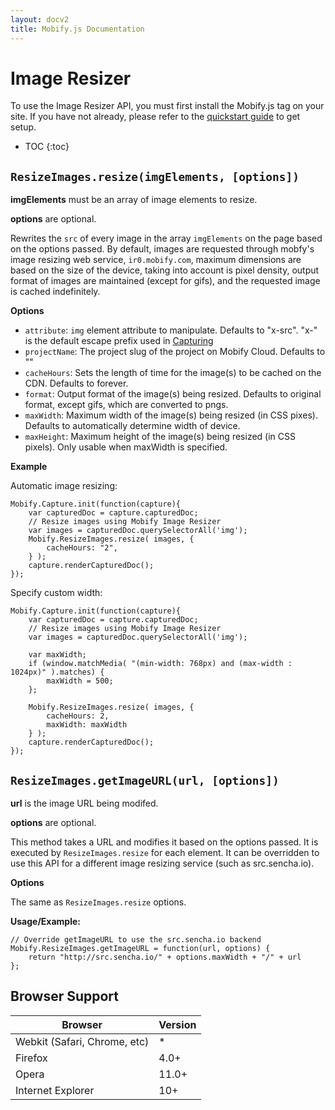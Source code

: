 ```yaml
---
layout: docv2
title: Mobify.js Documentation
---
```


# Image Resizer

To use the Image Resizer API, you must first install the Mobify.js tag on your site.
If you have not already, please refer to the  [quickstart guide](/mobifyjs/v2/docs/) to get setup.

* TOC
{:toc}

## `ResizeImages.resize(imgElements, [options])`

__imgElements__ must be an array of image elements to resize.

__options__ are optional.

Rewrites the `src` of every image in the array `imgElements` on the page based 
on the options passed. By default, images are requested through mobfy's image 
resizing web service, `ir0.mobify.com`, maximum dimensions are based on the 
size of the device, taking into account is pixel density, output format of 
images are maintained (except for gifs), and the requested image is cached 
indefinitely.

**Options**

- `attribute`: `img` element attribute to manipulate. Defaults to "x-src". "x-" is the default escape prefix used in [Capturing](/mobifyjs/v2/docs/capturing/)
- `projectName`: The project slug of the project on Mobify Cloud. Defaults to ""
- `cacheHours`: Sets the length of time for the image(s) to be cached on the CDN. Defaults to forever.
- `format`: Output format of the image(s) being resized. Defaults to original format, except gifs, which are converted to pngs.
- `maxWidth`: Maximum width of the image(s) being resized (in CSS pixes). Defaults to automatically determine width of device.
- `maxHeight`: Maximum height of the image(s) being resized (in CSS pixels). Only usable when maxWidth is specified.

**Example**

Automatic image resizing:

    Mobify.Capture.init(function(capture){
        var capturedDoc = capture.capturedDoc;
        // Resize images using Mobify Image Resizer
        var images = capturedDoc.querySelectorAll('img');
        Mobify.ResizeImages.resize( images, {
            cacheHours: "2",
        } );
        capture.renderCapturedDoc();
    });

Specify custom width:

    Mobify.Capture.init(function(capture){
        var capturedDoc = capture.capturedDoc;
        // Resize images using Mobify Image Resizer
        var images = capturedDoc.querySelectorAll('img');

        var maxWidth;
        if (window.matchMedia( "(min-width: 768px) and (max-width : 1024px)" ).matches) {
            maxWidth = 500;
        };

        Mobify.ResizeImages.resize( images, {
            cacheHours: 2,
            maxWidth: maxWidth
        } );
        capture.renderCapturedDoc();
    });

## `ResizeImages.getImageURL(url, [options])`

__url__ is the image URL being modifed.

__options__ are optional.

This method takes a URL and modifies it based on the options passed. It is executed
by `ResizeImages.resize` for each element. It can be overridden to use this API
for a different image resizing service (such as src.sencha.io).

**Options**

The same as `ResizeImages.resize` options.

**Usage/Example:**

    // Override getImageURL to use the src.sencha.io backend
    Mobify.ResizeImages.getImageURL = function(url, options) {
        return "http://src.sencha.io/" + options.maxWidth + "/" + url  
    };


## Browser Support


| Browser                      | Version |
|------------------------------|---------|
| Webkit (Safari, Chrome, etc) | *       |
| Firefox                      | 4.0+    |
| Opera                        | 11.0+   |
| Internet Explorer            | 10+     |
